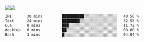 <div style="display: flex; flex-direction: row;">
<img style="height: auto; width: auto;" class="img" src="https://raw.githubusercontent.com/blazepp/github-stats/master/generated/overview.svg#gh-dark-mode-only" />
<img style="height: auto; width: auto;" class="img" src="https://raw.githubusercontent.com/blazepp/github-stats/master/generated/languages.svg#gh-dark-mode-only" />
</div>

<div style="display: flex; flex-direction: row;">
<!--START_SECTION:waka-->

```txt
INI       30 mins         ██████████░░░░░░░░░░░░░░░   40.56 %
Text      24 mins         ████████░░░░░░░░░░░░░░░░░   32.55 %
Lua       8 mins          ███░░░░░░░░░░░░░░░░░░░░░░   11.72 %
desktop   6 mins          ██░░░░░░░░░░░░░░░░░░░░░░░   08.00 %
Bash      3 mins          █░░░░░░░░░░░░░░░░░░░░░░░░   04.04 %
```

<!--END_SECTION:waka-->
</div>
